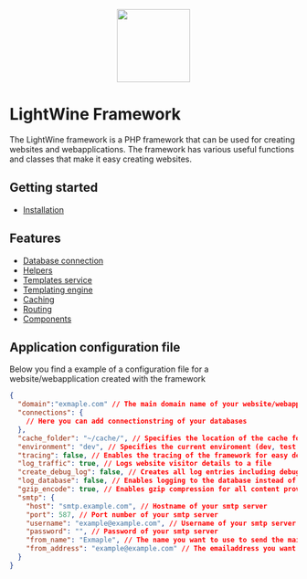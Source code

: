 <p align="center" >
  <img src="https://www.moviedos.nl/images/light_wine_logo.png" style="width:128px;" />
</p>

# LightWine Framework
The LightWine framework is a PHP framework that can be used for creating websites and webapplications. The framework has various useful functions and classes that make it easy creating websites.

## Getting started
* [Installation]()

## Features
* [Database connection]()
* [Helpers]()
* [Templates service]()
* [Templating engine]()
* [Caching]()
* [Routing]()
* [Components]()

## Application configuration file
Below you find a example of a configuration file for a website/webapplication created with the framework

```json 
{
  "domain":"exmaple.com" // The main domain name of your website/webapplication,
  "connections": {
    // Here you can add connectionstring of your databases
  },
  "cache_folder": "~/cache/", // Specifies the location of the cache folder
  "environment": "dev", // Specifies the current enviroment (dev, test or live)
  "tracing": false, // Enables the tracing of the framework for easy debugging
  "log_traffic": true, // Logs website visitor details to a file
  "create_debug_log": false, // Creates all log entries including debug log entries
  "log_database": false, // Enables logging to the database instead of a file
  "gzip_encode": true, // Enables gzip compression for all content provided by the framework
  "smtp": {
    "host": "smtp.example.com", // Hostname of your smtp server
    "port": 587, // Port number of your smtp server
    "username": "example@example.com", // Username of your smtp server
    "password": "", // Password of your smtp server
    "from_name": "Exmaple", // The name you want to use to send the mail
    "from_address": "example@example.com" // The emailaddress you want to use to send the mail
  }
}
```
